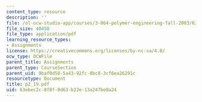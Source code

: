 ```yaml
---
content_type: resource
description: ''
file: /ol-ocw-studio-app/courses/3-064-polymer-engineering-fall-2003/63ebec2c8f8f0d63b22e13a247be8a24_p2_19.pdf
file_size: 40458
file_type: application/pdf
learning_resource_types:
- Assignments
license: https://creativecommons.org/licenses/by-nc-sa/4.0/
ocw_type: OCWFile
parent_title: Assignments
parent_type: CourseSection
parent_uid: 9baf0d58-5a43-92fc-8bc8-3cf6ea26291c
resourcetype: Document
title: p2_19.pdf
uid: 63ebec2c-8f8f-0d63-b22e-13a247be8a24
---
```

